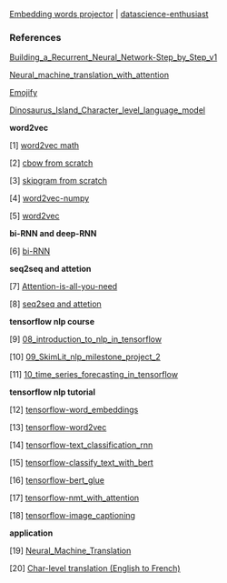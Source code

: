 [Embedding words projector](http://projector.tensorflow.org/) | [datascience-enthusiast](https://datascience-enthusiast.com/DL/dlindex.html)

### References
[Building_a_Recurrent_Neural_Network-Step_by_Step_v1](https://datascience-enthusiast.com/DL/Building_a_Recurrent_Neural_Network-Step_by_Step_v1.html)

[Neural_machine_translation_with_attention](https://datascience-enthusiast.com/DL/Neural_machine_translation_with_attention.html)

[Emojify](https://datascience-enthusiast.com/DL/Emojify.html)

[Dinosaurus_Island_Character_level_language_model](https://datascience-enthusiast.com/DL/Dinosaurus_Island_Character_level_language_model.html)

**word2vec**

[1] [word2vec math](https://leimao.github.io/article/Word2Vec-Classic/)

[2] [cbow from scratch](https://www.kdnuggets.com/2018/04/implementing-deep-learning-methods-feature-engineering-text-data-cbow.html)

[3] [skipgram from scratch](http://mbenhaddou.com/2019/12/14/word2vec-concept-from-scratch-part-2/)

[4] [word2vec-numpy](https://nathanrooy.github.io/posts/2018-03-22/word2vec-from-scratch-with-python-and-numpy/)

[5] [word2vec](https://github.com/nickvdw/word2vec-from-scratch/blob/master/word2vec.ipynb)

**bi-RNN and deep-RNN**

[6] [bi-RNN](https://github.com/sarikamohan08/Bi-Directional-RNN/blob/main/Bi_RNN.ipynb)

**seq2seq and attetion**

[7] [Attention-is-all-you-need](https://github.com/ChuongLoc/Attention-is-all-you-need)

[8] [seq2seq and attetion](https://github.com/ChuongLoc/Sequence-to-Sequence-and-Attention-from-scratch-using-Tensorflow/blob/master/Seq2Seq%20and%20Attention.ipynb)

**tensorflow nlp course**

[9] [08_introduction_to_nlp_in_tensorflow](https://github.com/Locchuong96/Machine-Learning/blob/main/TensorFlow2/08_introduction_to_nlp_in_tensorflow.ipynb)

[10] [09_SkimLit_nlp_milestone_project_2](https://github.com/Locchuong96/Machine-Learning/blob/main/TensorFlow2/09_SkimLit_nlp_milestone_project_2.ipynb)

[11] [10_time_series_forecasting_in_tensorflow](https://github.com/Locchuong96/Machine-Learning/blob/main/TensorFlow2/10_time_series_forecasting_in_tensorflow.ipynb)

**tensorflow nlp tutorial**

[12] [tensorflow-word_embeddings](https://www.tensorflow.org/text/guide/word_embeddings)

[13] [tensorflow-word2vec](https://www.tensorflow.org/tutorials/text/word2vec)

[14] [tensorflow-text_classification_rnn](https://www.tensorflow.org/text/tutorials/text_classification_rnn)

[15] [tensorflow-classify_text_with_bert](https://www.tensorflow.org/text/tutorials/classify_text_with_bert)

[16] [tensorflow-bert_glue](https://www.tensorflow.org/text/tutorials/bert_glue)

[17] [tensorflow-nmt_with_attention](https://www.tensorflow.org/text/tutorials/nmt_with_attention)

[18] [tensorflow-image_captioning](https://www.tensorflow.org/tutorials/text/image_captioning)

**application**

[19] [Neural_Machine_Translation](https://github.com/ChuongLoc/Neural_Machine_Translation)

[20] [Char-level translation (English to French)](https://github.com/ChuongLoc/keras_seq2seq)

